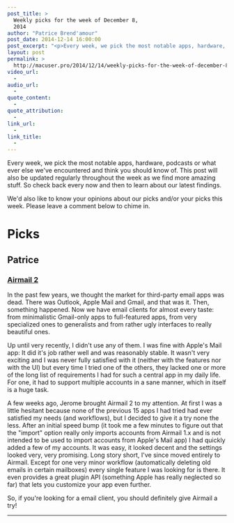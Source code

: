 ```yaml
---
post_title: >
  Weekly picks for the week of December 8,
  2014
author: "Patrice Brend'amour"
post_date: 2014-12-14 16:00:00
post_excerpt: "<p>Every week, we pick the most notable apps, hardware, podcasts or what ever else we've encountered and think you should know of. This post will also be updated regularly throughout the week as we find more amazing stuff. So check back every now and then to learn about our latest findings.</p><p>Our picks:</p><ul><li>Airmail 2 for OS X</li></ul>"
layout: post
permalink: >
  http://macuser.pro/2014/12/14/weekly-picks-for-the-week-of-december-8-2014/
video_url:
  - 
audio_url:
  - 
quote_content:
  - 
quote_attribution:
  - 
link_url:
  - 
link_title:
  - 
---
```




Every week, we pick the most notable apps, hardware, podcasts or what ever else we've encountered and think you should know of. This post will also be updated regularly throughout the week as we find more amazing stuff. So check back every now and then to learn about our latest findings.

We'd also like to know your opinions about our picks and/or your picks this week. Please leave a comment below to chime in.

# Picks

## Patrice

### [Airmail 2](https://itunes.apple.com/us/app/airmail-2.0/id918858936?mt=12&amp;uo=4&amp;at=1l3vb3F)

In the past few years, we thought the market for third-party email apps was dead. There was Outlook, Apple Mail and Gmail, and that was it. Then, something happened. Now we have email clients for almost every taste: from minimalistic Gmail-only apps to full-featured apps, from very specialized ones to generalists and from rather ugly interfaces to really beautiful ones.  

Up until very recently, I didn't use any of them. I was fine with Apple's Mail app: It did it's job rather well and was reasonably stable. It wasn't very exciting and I was never fully satisfied with it (neither with the features nor with the UI) but every time I tried one of the others, they lacked one or more of the long list of requirements I had for such a central app in my daily life. For one, it had to support multiple accounts in a sane manner, which in itself is a huge task.

A few weeks ago, Jerome brought Airmail 2 to my attention. At first I was a little hesitant because none of the previous 15 apps I had tried had ever satisfied my needs (and workflows), but I decided to give it a try none the less. After an initial speed bump (it took me a few minutes to figure out that the "import" option really only imports accounts from Airmail 1.x and is not intended to be used to import accounts from Apple's Mail app) I had quickly added a few of my accounts. It was easy, it looked decent and the settings looked very, very promising. Long story short, I've since moved entirely to Airmail. Except for one very minor workflow (automatically deleting old emails in certain mailboxes) every single feature I was looking for is there. It even provides a great plugin API (something Apple has really neglected so far) that lets you customize your app even further. 

So, if you're looking for a email client, you should definitely give Airmail a try!

***